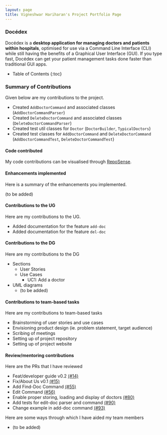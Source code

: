 ```yaml
---
layout: page
title: Vigneshwar Hariharan's Project Portfolio Page
---
```


### Docédex

Docédex is a **desktop application for managing doctors and patients within hospitals**, optimised for use via a Command Line Interface (CLI) while still having the benefits of a Graphical User Interface (GUI). If you type fast, Docédex can get your patient management tasks done faster than traditional GUI apps.<br>

* Table of Contents
  {:toc}

### Summary of Contributions
Given below are my contributions to the project.
- Created `AddDoctorCommand` and associated classes (`AddDoctorCommandParser`)
- Created `DeleteDoctorCommand` and associated classes (`DeleteDoctorCommandParser`)
- Created test util classes for `Doctor` (`DoctorBuilder`, `TypicalDoctors`)
- Created test classes for `AddDoctorCommand` and `DeleteDoctorCommand` (`AddDoctorCommandTest`, `DeleteDoctorCommandTest`)

#### Code contributed
My code contributions can be visualised through [RepoSense](https://nus-cs2103-ay2223s2.github.io/tp-dashboard/?search=vigonometry&breakdown=true&sort=groupTitle&sortWithin=title&since=2023-02-17&timeframe=commit&mergegroup=&groupSelect=groupByRepos&checkedFileTypes=docs~functional-code~test-code~other).

#### Enhancements implemented
Here is a summary of the enhancements you implemented.

(to be added)

#### Contributions to the UG
Here are my contributions to the UG.

- Added documentation for the feature `add-doc`
- Added documentation for the feature `del-doc`

#### Contributions to the DG
Here are my contributions to the DG
- Sections
    - User Stories
    - Use Cases
      - UC1: Add a doctor
- UML diagrams
    - (to be added)

#### Contributions to team-based tasks
Here are my contributions to team-based tasks
- Brainstorming of user stories and use cases
- Envisioning product design (ie. problem statement, target audience)
- Scribing of meetings
- Setting up of project repository
- Setting up of project website

#### Review/mentoring contributions
Here are the PRs that I have reviewed
- Feat/developer guide v0.2 [(#14)](https://github.com/AY2223S2-CS2103T-F12-1/tp/pull/14)
- Fix/About Us v0.1 [(#15)](https://github.com/AY2223S2-CS2103T-F12-1/tp/pull/15)
- Add Find-Doc Command [(#55)](https://github.com/AY2223S2-CS2103T-F12-1/tp/pull/55)
- Edit Command [(#56)](https://github.com/AY2223S2-CS2103T-F12-1/tp/pull/56)
- Enable proper storing, loading and display of doctors [(#80)](https://github.com/AY2223S2-CS2103T-F12-1/tp/pull/80)
- Add tests for edit-doc parser and command [(#90)](https://github.com/AY2223S2-CS2103T-F12-1/tp/pull/90)
- Change example in add-doc command [(#93)](https://github.com/AY2223S2-CS2103T-F12-1/tp/pull/93)

Here are some ways through which I have aided my team members
- (to be added)
